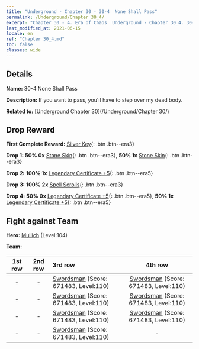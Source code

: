 ```yaml
---
title: "Underground - Chapter 30 - 30-4  None Shall Pass"
permalink: /Underground/Chapter 30_4/
excerpt: "Chapter 30 - 4. Era of Chaos  Underground - Chapter 30_4. 30-4  None Shall Pass"
last_modified_at: 2021-06-15
locale: en
ref: "Chapter 30_4.md"
toc: false
classes: wide
---
```


## Details

 **Name:** 30-4  None Shall Pass

 **Description:**       If you want to pass, you'll have to step over my dead body.

 **Related to:** [Underground Chapter 30](/Underground/Chapter 30/)

## Drop Reward

 **First Complete Reward:** [Silver Key](/Items/con_693/){: .btn .btn--era3}

 **Drop 1:** **50% 0x** [Stone Skin](/Items/her_452/){: .btn .btn--era3}, **50% 1x** [Stone Skin](/Items/her_452/){: .btn .btn--era3}

 **Drop 2:** **100% 1x** [Legendary Certificate +5](/Items/mat_102/){: .btn .btn--era5}

 **Drop 3:** **100% 2x** [Spell Scrolls](/Items/con_694/){: .btn .btn--era3}

 **Drop 4:** **50% 0x** [Legendary Certificate +5](/Items/mat_102/){: .btn .btn--era5}, **50% 1x** [Legendary Certificate +5](/Items/mat_102/){: .btn .btn--era5}


## Fight against Team
 **Hero:** [Mullich](/heroes/Mullich/) (Level:104)

 **Team:**


  | 1st row | 2nd row | 3rd row | 4th row |
  |:----:|:----:|:----|:----:|
  | - | - | [Swordsman](/units/Swordsman/) (Score: 671483, Level:110)  | [Swordsman](/units/Swordsman/) (Score: 671483, Level:110)  |
  | - | - | [Swordsman](/units/Swordsman/) (Score: 671483, Level:110)  | [Swordsman](/units/Swordsman/) (Score: 671483, Level:110)  |
  | - | - | [Swordsman](/units/Swordsman/) (Score: 671483, Level:110)  | [Swordsman](/units/Swordsman/) (Score: 671483, Level:110)  |
  | - | - | [Swordsman](/units/Swordsman/) (Score: 671483, Level:110)  | - |


